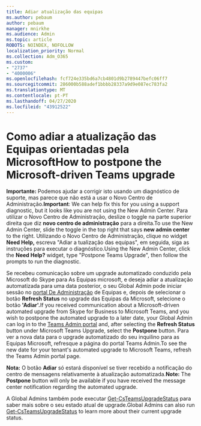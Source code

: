 ```yaml
---
title: Adiar atualização das equipas
ms.author: pebaum
author: pebaum
manager: mnirkhe
ms.audience: Admin
ms.topic: article
ROBOTS: NOINDEX, NOFOLLOW
localization_priority: Normal
ms.collection: Adm_O365
ms.custom:
- "2737"
- "4000006"
ms.openlocfilehash: fcf724e335bd6a7cb4801d9b2789447befc06ff7
ms.sourcegitcommit: 286000b588adef1bbbb28337a9d9e087ec783fa2
ms.translationtype: MT
ms.contentlocale: pt-PT
ms.lasthandoff: 04/27/2020
ms.locfileid: "43912522"
---
```

# <a name="how-to-postpone-the-microsoft-driven-teams-upgrade"></a><span data-ttu-id="2e2f6-102">Como adiar a atualização das Equipas orientadas pela Microsoft</span><span class="sxs-lookup"><span data-stu-id="2e2f6-102">How to postpone the Microsoft-driven Teams upgrade</span></span>

<span data-ttu-id="2e2f6-103">**Importante:** Podemos ajudar a corrigir isto usando um diagnóstico de suporte, mas parece que não está a usar o Novo Centro de Administração.</span><span class="sxs-lookup"><span data-stu-id="2e2f6-103">**Important**: We can help fix this for you using a support diagnostic, but it looks like you are not using the New Admin Center.</span></span> <span data-ttu-id="2e2f6-104">Para utilizar o Novo Centro de Administração, deslize o toggle na parte superior direita que diz **novo centro de administração** para a direita.</span><span class="sxs-lookup"><span data-stu-id="2e2f6-104">To use the New Admin Center, slide the toggle in the top right that says **new admin center** to the right.</span></span> <span data-ttu-id="2e2f6-105">Utilizando o Novo Centro de Administração, clique no widget **Need Help,** escreva "Adiar a tualização das equipas", em seguida, siga as instruções para executar o diagnóstico.</span><span class="sxs-lookup"><span data-stu-id="2e2f6-105">Using the New Admin Center, click the **Need Help?** widget, type "Postpone Teams Upgrade", then follow the prompts to run the diagnostic.</span></span>

<span data-ttu-id="2e2f6-106">Se recebeu comunicação sobre um upgrade automatizado conduzido pela Microsoft do Skype para As Equipas microsoft, e deseja adiar a atualização automatizada para uma data posterior, o seu Global Admin pode iniciar sessão no [portal De Administração](https://admin.teams.microsoft.com/dashboard) de Equipas e, depois de selecionar o botão **Refresh Status** no upgrade das Equipas da Microsoft, selecione o botão **'Adiar'.**</span><span class="sxs-lookup"><span data-stu-id="2e2f6-106">If you received communication about a Microsoft-driven automated upgrade from Skype for Business to Microsoft Teams, and you wish to postpone the automated upgrade to a later date, your Global Admin can log in to the [Teams Admin portal](https://admin.teams.microsoft.com/dashboard) and, after selecting the **Refresh Status** button under Microsoft Teams Upgrade, select the **Postpone** button.</span></span> <span data-ttu-id="2e2f6-107">Para ver a nova data para o upgrade automatizado do seu inquilino para as Equipas Microsoft, refresque a página do portal Teams Admin.</span><span class="sxs-lookup"><span data-stu-id="2e2f6-107">To see the new date for your tenant's automated upgrade to Microsoft Teams, refresh the Teams Admin portal page.</span></span>

<span data-ttu-id="2e2f6-108">**Nota:** O botão **Adiar** só estará disponível se tiver recebido a notificação do centro de mensagens relativamente à atualização automatizada.</span><span class="sxs-lookup"><span data-stu-id="2e2f6-108">**Note:** The **Postpone** button will only be available if you have received the message center notification regarding the automated upgrade.</span></span> 

<span data-ttu-id="2e2f6-109">A Global Admins também pode executar [Get-CsTeamsUpgradeStatus](https://docs.microsoft.com/powershell/module/skype/get-csteamsupgradestatus?view=skype-ps) para saber mais sobre o seu estado atual de upgrade.</span><span class="sxs-lookup"><span data-stu-id="2e2f6-109">Global Admins can also run [Get-CsTeamsUpgradeStatus](https://docs.microsoft.com/powershell/module/skype/get-csteamsupgradestatus?view=skype-ps) to learn more about their current upgrade status.</span></span>
